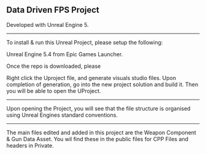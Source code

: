 ## Data Driven FPS Project

Developed with Unreal Engine 5.

----

To install & run this Unreal Project, please setup the following:

Unreal Engine 5.4 from Epic Games Launcher.

Once the repo is downloaded, please

Right click the Uproject file, and generate visuals studio files.
Upon completion of generation, go into the new project solution and build it.
Then you will be able to open the UProject.

----

Upon opening the Project, you will see that the file structure is organised using Unreal Engines standard conventions.

----

The main files edited and added in this project are the Weapon Component & Gun Data Asset. You wil find these in the public files for CPP Files and headers in Private.






